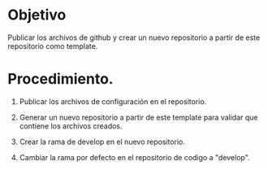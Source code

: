 # Objetivo

Publicar los archivos de github y crear un nuevo repositorio a partir de este repositorio como template.


# Procedimiento.

1. Publicar los archivos de configuración en el repositorio.

1. Generar un nuevo repositorio a partir de este template para validar que contiene los archivos creados.

1. Crear la rama de develop en el nuevo repositorio.

1. Cambiar la rama por defecto en el repositorio de codigo a "develop".
